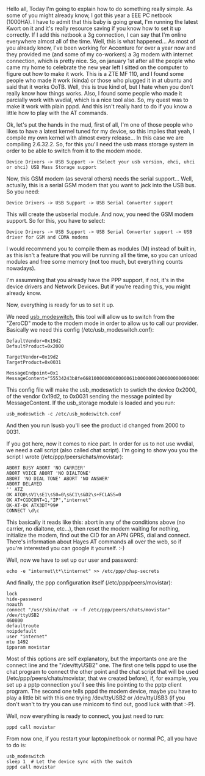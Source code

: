 Hello all,
Today I'm going to explain how to do something really simple. As some of you might already know, I got this year a EEE PC netbook (1000HA). I have to admit that this baby is going great, I'm running the latest Kwort on it and it's really resource saving if you know how to set it up correctly.
If I add this netbook a 3g connection, I can say that I'm online everywhere almost all of the time. Well, this is what happened... As most of you already know, I've been working for Accenture for over a year now and they provided me (and some of my co-workers) a 3g modem with internet connection, which is pretty nice.
So, on january 1st after all the people who came my home to celebrate the new year left I sitted on the computer to figure out how to make it work.
This is a ZTE MF 110, and I found some people who made it work (kinda) or those who plugged it in at ubuntu and said that it works OoTB. Well, this is true kind of, but I hate when you don't really know how things works. Also, I found some people who made it parcially work with wvdial, which is a nice tool also.
So, my quest was to make it work with plain pppd. And this isn't really hard to do if you know a little how to play with the AT commands.

Ok, let's put the hands in the mud, first of all, I'm one of those people who likes to have a latest kernel tuned for my device, so this implies that yeah, I compile my own kernel with almost every release... In this case we are compiling 2.6.32.2.
So, for this you'll need the usb mass storage system in order to be able to switch from it to the modem mode.

```
Device Drivers -> USB Support -> (Select your usb version, ehci, uhci or ohci) USB Mass Storage support
```

Now, this GSM modem (as several others) needs the serial support... Well, actually, this is a serial GSM modem that you want to jack into the USB bus. So you need:

```
Device Drivers -> USB Support -> USB Serial Converter support
```

This will create the usbserial module. And now, you need the GSM modem support. So for this, you have to select:

```
Device Drivers -> USB Support -> USB Serial Converter support -> USB driver for GSM and CDMA modems
```

I would recommend you to compile them as modules (M) instead of built in, as this isn't a feature that you will be running all the time, so you can unload modules and free some memory (not too much, but everything counts nowadays).

I'm assumming that you already have the PPP support, if not, it's in the device drivers and Network Devices. But if you're reading this, you might already know.

Now, everything is ready for us to set it up.

We need [usb_modeswitch](http://www.draisberghof.de/usb_modeswitch/), this tool will allow us to switch from the "ZeroCD" mode to the modem mode in order to allow us to call our provider. Basically we need this config (/etc/usb_modeswitch.conf):

```
DefaultVendor=0x19d2
DefaultProduct=0x2000

TargetVendor=0x19d2
TargetProduct=0x0031

MessageEndpoint=0x1
MessageContent="55534243b8fe6681000000000000061b000000020000000000000000000000"
```

This config file will make the usb_modeswtich to swtich the device 0x2000, of the vendor 0x19d2, to 0x0031 sending the message pointed by MessageContent. If the usb_storage module is loaded and you run:

```
usb_modeswtich -c /etc/usb_modeswitch.conf
```

And then you run lsusb you'll see the product id changed from 2000 to 0031.

If you got here, now it comes to nice part.
In order for us to not use wvdial, we need a call script (also called chat script). I'm going to show you you the script I wrote (/etc/ppp/peers/chats/movistar):

```
ABORT BUSY ABORT 'NO CARRIER'
ABORT VOICE ABORT 'NO DIALTONE'
ABORT 'NO DIAL TONE' ABORT 'NO ANSWER'
ABORT DELAYED
'' ATZ
OK ATQ0\sV1\sE1\sS0=0\s&C1\s&D2\s+FCLASS=0
OK AT+CGDCONT=1,"IP","internet"
OK-AT-OK ATX3DT*99#
CONNECT \d\c
```

This basically it reads like this: abort in any of the conditions above (no carrier, no dialtone, etc...), then reset the modem waiting for nothing, initialize the modem, find out the CID for an APN GPRS, dial and connect. There's information about Hayes AT commands all over the web, so if you're interested you can google it yourself. :-)

Well, now we have to set up our user and password:

```
echo -e "internet\t*\tinternet" >> /etc/ppp/chap-secrets
```

And finally, the ppp configuration itself (/etc/ppp/peers/movistar):

```
lock
hide-password
noauth
connect "/usr/sbin/chat -v -f /etc/ppp/peers/chats/movistar"
/dev/ttyUSB2
460800
defaultroute
noipdefault
user "internet"
mtu 1492
ipparam movistar
```

Most of this options are self explanatory, but the importants one are the connect line and the "/dev/ttyUSB2" one. The first one tells pppd to use the chat program to connect the other point and the chat script that will be used (/etc/ppp/peers/chats/movistar, that we created before), if, for example, you set up a pptp connection you'll see this line pointing to the pptp client
program. The second one tells pppd the modem device, maybe you have to play a little bit with this one trying /dev/ttyUSB2 or /dev/ttyUSB3 (if you don't wan't to try you can use minicom to find out, good luck with that :-P).

Well, now everything is ready to connect, you just need to run:

```
pppd call movistar
```

From now one, if you restart your laptop/netbook or normal PC, all you have to do is:

```
usb_modeswitch
sleep 1  # Let the device sync with the switch
pppd call movistar
```

